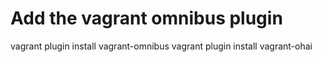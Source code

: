 Add the vagrant omnibus plugin
==============================
vagrant plugin install vagrant-omnibus
vagrant plugin install vagrant-ohai 
